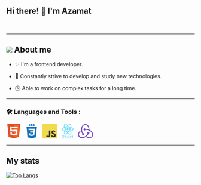 ## Hi there! 👋 I'm Azamat

<div id="header" align="center">
    <img src="https://media.giphy.com/media/v1.Y2lkPTc5MGI3NjExazkyOGJkM3BoYzM4cjJseDA0aTVjZXBmZ3B3emJyM21vaGE4aWR4eSZlcD12MV9pbnRlcm5hbF9naWZfYnlfaWQmY3Q9Zw/jlVObChD6Fb5C/giphy.gif" alt="" />
</div>

---

## <img src="https://media.giphy.com/media/WUlplcMpOCEmTGBtBW/giphy.gif" width="30"> About me
- :sparkles: I'm a frontend developer.

- :seedling: Сonstantly strive to develop and study new technologies.

- :clock4: Able to work on complex tasks for a long time.

---

### :hammer_and_wrench: Languages and Tools :
<div>
  <img src="https://github.com/devicons/devicon/blob/master/icons/html5/html5-original.svg" title="HTML5" alt="HTML" width="40" height="40"/>&nbsp;
  <img src="https://github.com/devicons/devicon/blob/master/icons/css3/css3-plain-wordmark.svg"  title="CSS3" alt="CSS" width="40" height="40"/>&nbsp;
  <img src="https://github.com/devicons/devicon/blob/master/icons/javascript/javascript-original.svg" title="JavaScript" alt="JavaScript" width="40" height="40"/>&nbsp;
  <img src="https://github.com/devicons/devicon/blob/master/icons/react/react-original-wordmark.svg" title="React" alt="React" width="40" height="40"/>&nbsp;
  <img src="https://github.com/devicons/devicon/blob/master/icons/redux/redux-original.svg" title="Redux" alt="Redux " width="40" height="40"/>&nbsp;
</div>

---

## My stats
[![Top Langs](https://github-readme-stats.vercel.app/api/top-langs/?username=your-github-username&layout=compact&theme=vision-friendly-dark)](https://github.com/anuraghazra/github-readme-stats)


